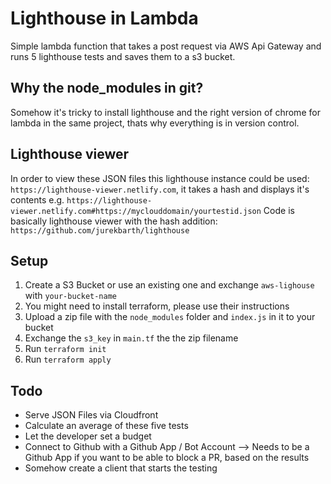 # Lighthouse in Lambda
Simple lambda function that takes a post request via AWS Api Gateway and runs 5 lighthouse tests and saves them to a s3 bucket.

## Why the node_modules in git?
Somehow it's tricky to install lighthouse and the right version of chrome for lambda in the same project, thats why everything is in version control.

## Lighthouse viewer
In order to view these JSON files this lighthouse instance could be used: `https://lighthouse-viewer.netlify.com`, it takes a hash and displays it's contents e.g. `https://lighthouse-viewer.netlify.com#https://myclouddomain/yourtestid.json`
Code is basically lighthouse viewer with the hash addition: `https://github.com/jurekbarth/lighthouse`

## Setup
1. Create a S3 Bucket or use an existing one and exchange `aws-lighouse` with `your-bucket-name`
2. You might need to install terraform, please use their instructions
3. Upload a zip file with the `node_modules` folder and `index.js` in it to your bucket
4. Exchange the `s3_key` in `main.tf` the the zip filename
5. Run `terraform init`
6. Run `terraform apply`

## Todo
- Serve JSON Files via Cloudfront
- Calculate an average of these five tests
- Let the developer set a budget
- Connect to Github with a Github App / Bot Account --> Needs to be a Github App if you want to be able to block a PR, based on the results
- Somehow create a client that starts the testing
